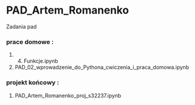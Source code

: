 # PAD_Artem_Romanenko
Zadania pad 

### prace domowe :
 1. 4. Funkcje.ipynb
 2. PAD_02_wprowadzenie_do_Pythona_cwiczenia_i_praca_domowa.ipynb
### projekt końcowy :
 1. PAD_Artem_Romanenko_proj_s32237.ipynb
